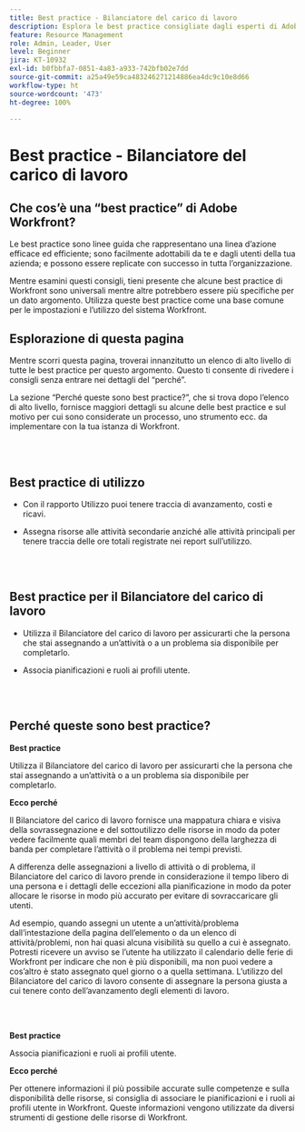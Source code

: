 ```yaml
---
title: Best practice - Bilanciatore del carico di lavoro
description: Esplora le best practice consigliate dagli esperti di Adobe Workfront in merito all’impostazione, alla gestione e all’utilizzo del Bilanciatore del carico di lavoro.
feature: Resource Management
role: Admin, Leader, User
level: Beginner
jira: KT-10932
exl-id: b0fbbfa7-0851-4a83-a933-742bfb02e7dd
source-git-commit: a25a49e59ca483246271214886ea4dc9c10e8d66
workflow-type: ht
source-wordcount: '473'
ht-degree: 100%

---
```


# Best practice - Bilanciatore del carico di lavoro

## Che cos’è una “best practice” di Adobe Workfront?

Le best practice sono linee guida che rappresentano una linea d’azione efficace ed efficiente; sono facilmente adottabili da te e dagli utenti della tua azienda; e possono essere replicate con successo in tutta l’organizzazione.

Mentre esamini questi consigli, tieni presente che alcune best practice di Workfront sono universali mentre altre potrebbero essere più specifiche per un dato argomento. Utilizza queste best practice come una base comune per le impostazioni e l’utilizzo del sistema Workfront.

## Esplorazione di questa pagina

Mentre scorri questa pagina, troverai innanzitutto un elenco di alto livello di tutte le best practice per questo argomento. Questo ti consente di rivedere i consigli senza entrare nei dettagli del “perché”.

La sezione “Perché queste sono best practice?”, che si trova dopo l’elenco di alto livello, fornisce maggiori dettagli su alcune delle best practice e sul motivo per cui sono considerate un processo, uno strumento ecc. da implementare con la tua istanza di Workfront.

</br>
</br>

## Best practice di utilizzo

* Con il rapporto Utilizzo puoi tenere traccia di avanzamento, costi e ricavi.

* Assegna risorse alle attività secondarie anziché alle attività principali per tenere traccia delle ore totali registrate nei report sull’utilizzo.

</br>
</br>


## Best practice per il Bilanciatore del carico di lavoro

* Utilizza il Bilanciatore del carico di lavoro per assicurarti che la persona che stai assegnando a un’attività o a un problema sia disponibile per completarlo.

* Associa pianificazioni e ruoli ai profili utente.

</br>
</br>


## Perché queste sono best practice?

**Best practice**

Utilizza il Bilanciatore del carico di lavoro per assicurarti che la persona che stai assegnando a un’attività o a un problema sia disponibile per completarlo.



**Ecco perché**

Il Bilanciatore del carico di lavoro fornisce una mappatura chiara e visiva della sovrassegnazione e del sottoutilizzo delle risorse in modo da poter vedere facilmente quali membri del team dispongono della larghezza di banda per completare l’attività o il problema nei tempi previsti.



A differenza delle assegnazioni a livello di attività o di problema, il Bilanciatore del carico di lavoro prende in considerazione il tempo libero di una persona e i dettagli delle eccezioni alla pianificazione in modo da poter allocare le risorse in modo più accurato per evitare di sovraccaricare gli utenti.



Ad esempio, quando assegni un utente a un’attività/problema dall’intestazione della pagina dell’elemento o da un elenco di attività/problemi, non hai quasi alcuna visibilità su quello a cui è assegnato. Potresti ricevere un avviso se l’utente ha utilizzato il calendario delle ferie di Workfront per indicare che non è più disponibili, ma non puoi vedere a cos’altro è stato assegnato quel giorno o a quella settimana. L’utilizzo del Bilanciatore del carico di lavoro consente di assegnare la persona giusta a cui tenere conto dell’avanzamento degli elementi di lavoro.


</br>
</br>

**Best practice**

Associa pianificazioni e ruoli ai profili utente.



**Ecco perché**

Per ottenere informazioni il più possibile accurate sulle competenze e sulla disponibilità delle risorse, si consiglia di associare le pianificazioni e i ruoli ai profili utente in Workfront. Queste informazioni vengono utilizzate da diversi strumenti di gestione delle risorse di Workfront.
